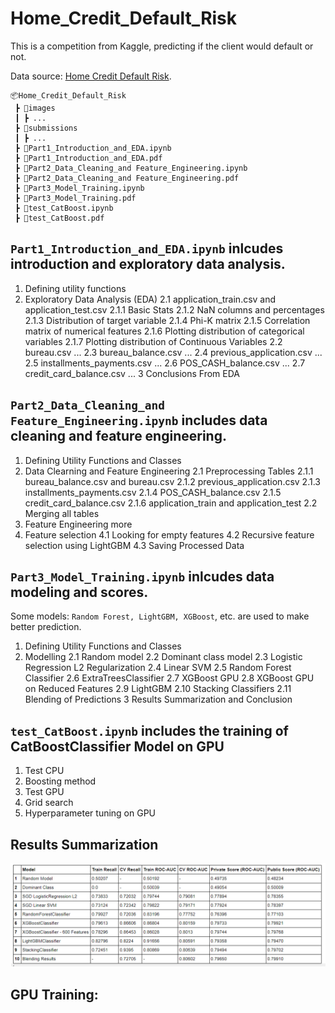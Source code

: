 # Home_Credit_Default_Risk

This is a competition from Kaggle, predicting if the client would default or not.

Data source: [Home Credit Default Risk](https://www.kaggle.com/c/home-credit-default-risk/overview/description).

```
📦Home_Credit_Default_Risk
 ┣ 📂images
 ┃ ┣ ...
 ┣ 📂submissions
 ┃ ┣ ...
 ┣ 📜Part1_Introduction_and_EDA.ipynb
 ┣ 📜Part1_Introduction_and_EDA.pdf
 ┣ 📜Part2_Data_Cleaning_and Feature_Engineering.ipynb
 ┣ 📜Part2_Data_Cleaning_and Feature_Engineering.pdf
 ┣ 📜Part3_Model_Training.ipynb
 ┣ 📜Part3_Model_Training.pdf
 ┣ 📜test_CatBoost.ipynb
 ┣ 📜test_CatBoost.pdf
```

## `Part1_Introduction_and_EDA.ipynb` inlcudes introduction and exploratory data analysis. 

1. Defining utility functions
2. Exploratory Data Analysis (EDA)
2.1 application_train.csv and application_test.csv
2.1.1 Basic Stats
2.1.2 NaN columns and percentages
2.1.3 Distribution of target variable
2.1.4 Phi-K matrix
2.1.5 Correlation matrix of numerical features
2.1.6 Plotting distribution of categorical variables
2.1.7 Plotting distribution of Continuous Variables
2.2 bureau.csv
...
2.3 bureau_balance.csv
...
2.4 previous_application.csv
...
2.5 installments_payments.csv
...
2.6 POS_CASH_balance.csv
...
2.7 credit_card_balance.csv
...
3 Conclusions From EDA

## `Part2_Data_Cleaning_and Feature_Engineering.ipynb` includes data cleaning and feature engineering.

1. Defining Utility Functions and Classes
2. Data Clearning and Feature Engineering
2.1 Preprocessing Tables
2.1.1 bureau_balance.csv and bureau.csv
2.1.2 previous_application.csv
2.1.3 installments_payments.csv
2.1.4 POS_CASH_balance.csv
2.1.5 credit_card_balance.csv
2.1.6 application_train and application_test
2.2 Merging all tables
3. Feature Engineering more
4. Feature selection
4.1 Looking for empty features
4.2 Recursive feature selection using LightGBM
4.3 Saving Processed Data

## `Part3_Model_Training.ipynb` inlcudes data modeling and scores. 
Some models: `Random Forest, LightGBM, XGBoost`, etc. are used to make better prediction.

1. Defining Utility Functions and Classes
2. Modelling
2.1 Random model
2.2 Dominant class model
2.3 Logistic Regression L2 Regularization
2.4 Linear SVM
2.5 Random Forest Classifier
2.6 ExtraTreesClassifier
2.7 XGBoost GPU
2.8 XGBoost GPU on Reduced Features
2.9 LightGBM
2.10 Stacking Classifiers
2.11 Blending of Predictions
3 Results Summarization and Conclusion

## `test_CatBoost.ipynb` includes the training of CatBoostClassifier Model on GPU

1. Test CPU
2. Boosting method
3. Test GPU
4. Grid search
5. Hyperparameter tuning on GPU

## Results Summarization

<img src="./images/Results Summarization.png"/>


## GPU Training:
